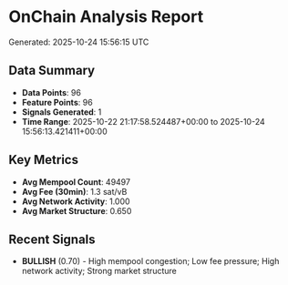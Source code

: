 # OnChain Analysis Report
Generated: 2025-10-24 15:56:15 UTC

## Data Summary
- **Data Points**: 96
- **Feature Points**: 96
- **Signals Generated**: 1
- **Time Range**: 2025-10-22 21:17:58.524487+00:00 to 2025-10-24 15:56:13.421411+00:00

## Key Metrics
- **Avg Mempool Count**: 49497
- **Avg Fee (30min)**: 1.3 sat/vB
- **Avg Network Activity**: 1.000
- **Avg Market Structure**: 0.650

## Recent Signals
- **BULLISH** (0.70) - High mempool congestion; Low fee pressure; High network activity; Strong market structure
